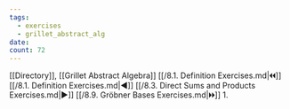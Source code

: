 ```yaml
---
tags:
  - exercises
  - grillet_abstract_alg
date:
count: 72
---
```

[[Directory]], [[Grillet Abstract Algebra]]
[[/8.1. Definition Exercises.md|🞀🞀]] [[/8.1. Definition Exercises.md|◀]] [[/8.3. Direct Sums and Products Exercises.md|▶]] [[/8.9. Gröbner Bases Exercises.md|🞂🞂]]
1. 